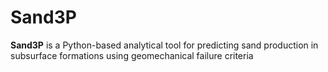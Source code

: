 # Sand3P
**Sand3P** is a Python-based analytical tool for predicting sand production in subsurface formations using geomechanical failure criteria
